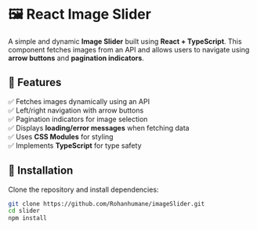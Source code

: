 # 🖼️ React Image Slider

A simple and dynamic **Image Slider** built using **React + TypeScript**. This component fetches images from an API and allows users to navigate using **arrow buttons** and **pagination indicators**.

## 🚀 Features
✅ Fetches images dynamically using an API  
✅ Left/right navigation with arrow buttons  
✅ Pagination indicators for image selection  
✅ Displays **loading/error messages** when fetching data  
✅ Uses **CSS Modules** for styling  
✅ Implements **TypeScript** for type safety  

## 🔧 Installation
Clone the repository and install dependencies:

```sh
git clone https://github.com/Rohanhumane/imageSlider.git
cd slider
npm install
